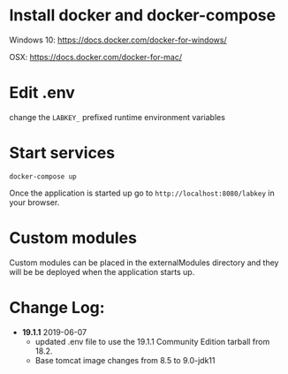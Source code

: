 # Install docker and docker-compose

Windows 10: https://docs.docker.com/docker-for-windows/

OSX: https://docs.docker.com/docker-for-mac/


# Edit .env
change the `LABKEY_` prefixed runtime environment variables

# Start services
```docker-compose up```

Once the application is started up go to `http://localhost:8080/labkey` in your browser.

# Custom modules
Custom modules can be placed in the externalModules directory and they will be be deployed when the application starts up.


# Change Log:
* **19.1.1** 2019-06-07
  * updated .env file to use the 19.1.1 Community Edition tarball from 18.2. 
  * Base tomcat image changes from 8.5 to 9.0-jdk11
